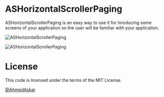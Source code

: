 # ASHorizontalScrollerPaging
ASHorizontalScrollerPaging is an easy way to use it for inroducing some screens of your application so the user will be familiar with your application.


![ASHorizontalScrollerPaging](https://github.com/AhmedAskar/ASHorizontalScrollerPaging/blob/master/ASHorizontalScrollerPaging/Shoot1.png)

![ASHorizontalScrollerPaging](https://github.com/AhmedAskar/ASHorizontalScrollerPaging/blob/master/ASHorizontalScrollerPaging/Shoot2.png)

# License

This code is licensed under the terms of the MIT License.

[@AhmedAskar](https://www.linkedin.com/in/ahmed-askar-8a093244?trk=hp-identity-photo)